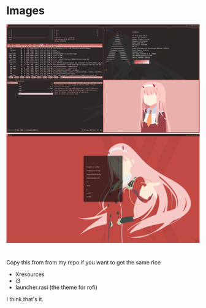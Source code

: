 # Images
![screenshots](https://github.com/grasp2/rice/blob/master/Images/2020-07-09-015725_1920x1080_scrot.png)
![screenshots](https://github.com/grasp2/rice/blob/master/Images/A5QuAms.png)

#
Copy this from from my repo if you want to get the same rice
* Xresources
* i3
* launcher.rasi (the theme for rofi)

I think that's it.
